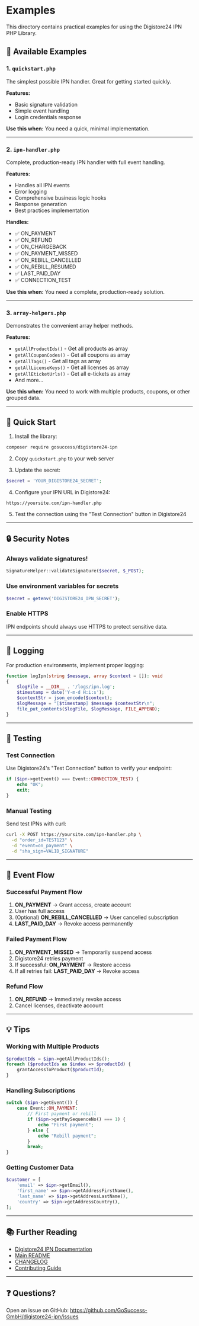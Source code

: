 # Examples

This directory contains practical examples for using the Digistore24 IPN PHP Library.

## 📁 Available Examples

### 1. `quickstart.php`
The simplest possible IPN handler. Great for getting started quickly.

**Features:**
- Basic signature validation
- Simple event handling
- Login credentials response

**Use this when:** You need a quick, minimal implementation.

---

### 2. `ipn-handler.php`
Complete, production-ready IPN handler with full event handling.

**Features:**
- Handles all IPN events
- Error logging
- Comprehensive business logic hooks
- Response generation
- Best practices implementation

**Handles:**
- ✅ ON_PAYMENT
- ✅ ON_REFUND
- ✅ ON_CHARGEBACK
- ✅ ON_PAYMENT_MISSED
- ✅ ON_REBILL_CANCELLED
- ✅ ON_REBILL_RESUMED
- ✅ LAST_PAID_DAY
- ✅ CONNECTION_TEST

**Use this when:** You need a complete, production-ready solution.

---

### 3. `array-helpers.php`
Demonstrates the convenient array helper methods.

**Features:**
- `getAllProductIds()` - Get all products as array
- `getAllCouponCodes()` - Get all coupons as array
- `getAllTags()` - Get all tags as array
- `getAllLicenseKeys()` - Get all licenses as array
- `getAllEticketUrls()` - Get all e-tickets as array
- And more...

**Use this when:** You need to work with multiple products, coupons, or other grouped data.

---

## 🚀 Quick Start

1. Install the library:
```bash
composer require gosuccess/digistore24-ipn
```

2. Copy `quickstart.php` to your web server

3. Update the secret:
```php
$secret = 'YOUR_DIGISTORE24_SECRET';
```

4. Configure your IPN URL in Digistore24:
```
https://yoursite.com/ipn-handler.php
```

5. Test the connection using the "Test Connection" button in Digistore24

---

## 🔒 Security Notes

### Always validate signatures!
```php
SignatureHelper::validateSignature($secret, $_POST);
```

### Use environment variables for secrets
```php
$secret = getenv('DIGISTORE24_IPN_SECRET');
```

### Enable HTTPS
IPN endpoints should always use HTTPS to protect sensitive data.

---

## 📝 Logging

For production environments, implement proper logging:

```php
function logIpn(string $message, array $context = []): void
{
    $logFile = __DIR__ . '/logs/ipn.log';
    $timestamp = date('Y-m-d H:i:s');
    $contextStr = json_encode($context);
    $logMessage = "[$timestamp] $message $contextStr\n";
    file_put_contents($logFile, $logMessage, FILE_APPEND);
}
```

---

## 🧪 Testing

### Test Connection
Use Digistore24's "Test Connection" button to verify your endpoint:
```php
if ($ipn->getEvent() === Event::CONNECTION_TEST) {
    echo "OK";
    exit;
}
```

### Manual Testing
Send test IPNs with curl:
```bash
curl -X POST https://yoursite.com/ipn-handler.php \
  -d "order_id=TEST123" \
  -d "event=on_payment" \
  -d "sha_sign=VALID_SIGNATURE"
```

---

## 🎯 Event Flow

### Successful Payment Flow
1. **ON_PAYMENT** → Grant access, create account
2. User has full access
3. (Optional) **ON_REBILL_CANCELLED** → User cancelled subscription
4. **LAST_PAID_DAY** → Revoke access permanently

### Failed Payment Flow
1. **ON_PAYMENT_MISSED** → Temporarily suspend access
2. Digistore24 retries payment
3. If successful: **ON_PAYMENT** → Restore access
4. If all retries fail: **LAST_PAID_DAY** → Revoke access

### Refund Flow
1. **ON_REFUND** → Immediately revoke access
2. Cancel licenses, deactivate account

---

## 💡 Tips

### Working with Multiple Products
```php
$productIds = $ipn->getAllProductIds();
foreach ($productIds as $index => $productId) {
    grantAccessToProduct($productId);
}
```

### Handling Subscriptions
```php
switch ($ipn->getEvent()) {
    case Event::ON_PAYMENT:
        // First payment or rebill
        if ($ipn->getPaySequenceNo() === 1) {
            echo "First payment";
        } else {
            echo "Rebill payment";
        }
        break;
}
```

### Getting Customer Data
```php
$customer = [
    'email' => $ipn->getEmail(),
    'first_name' => $ipn->getAddressFirstName(),
    'last_name' => $ipn->getAddressLastName(),
    'country' => $ipn->getAddressCountry(),
];
```

---

## 📚 Further Reading

- [Digistore24 IPN Documentation](https://dev.digistore24.com/)
- [Main README](../README.md)
- [CHANGELOG](../CHANGELOG.md)
- [Contributing Guide](../CONTRIBUTING.md)

---

## ❓ Questions?

Open an issue on GitHub: https://github.com/GoSuccess-GmbH/digistore24-ipn/issues
